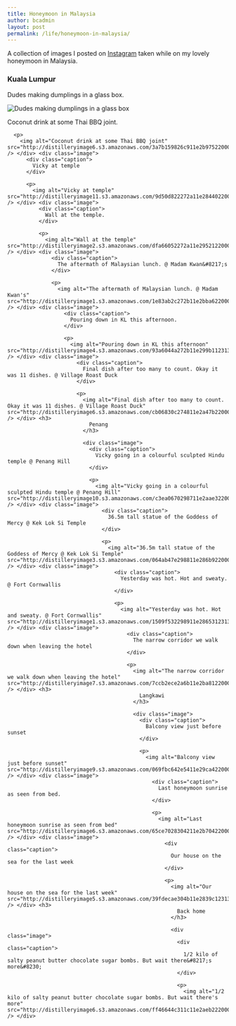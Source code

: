 ```yaml
---
title: Honeymoon in Malaysia
author: bcadmin
layout: post
permalink: /life/honeymoon-in-malaysia/
---
```

A collection of images I posted on <a href="http://instagram.com/chappie/" target="_blank">Instagram</a> taken while on my lovely honeymoon in Malaysia.

### Kuala Lumpur

<div class="image">
  <div class="caption">
    Dudes making dumplings in a glass box.
  </div>
  
  <p>
    <img alt="Dudes making dumplings in a glass box" src="http://distilleryimage3.s3.amazonaws.com/64ff961426c811e2ac8422000a1fbf16_7.jpg" /> </div> <div class="image">
      <div class="caption">
        Coconut drink at some Thai BBQ joint.
      </div>
      
      <p>
        <img alt="Coconut drink at some Thai BBQ joint" src="http://distilleryimage6.s3.amazonaws.com/3a7b159826c911e2b97522000a1e8903_7.jpg" /> </div> <div class="image">
          <div class="caption">
            Vicky at temple
          </div>
          
          <p>
            <img alt="Vicky at temple" src="http://distilleryimage11.s3.amazonaws.com/9d50d822272a11e2844022000a1f9adf_7.jpg" /> </div> <div class="image">
              <div class="caption">
                Wall at the temple.
              </div>
              
              <p>
                <img alt="Wall at the temple" src="http://distilleryimage2.s3.amazonaws.com/dfa66052272a11e2952122000a1fbf2e_7.jpg" /> </div> <div class="image">
                  <div class="caption">
                    The aftermath of Malaysian lunch. @ Madam Kwan&#8217;s
                  </div>
                  
                  <p>
                    <img alt="The aftermath of Malaysian lunch. @ Madam Kwan's" src="http://distilleryimage1.s3.amazonaws.com/1e83ab2c272b11e2bba622000a1fbc9c_7.jpg" /> </div> <div class="image">
                      <div class="caption">
                        Pouring down in KL this afternoon.
                      </div>
                      
                      <p>
                        <img alt="Pouring down in KL this afternoon" src="http://distilleryimage4.s3.amazonaws.com/93a6044a272b11e299b1123138151070_7.jpg" /> </div> <div class="image">
                          <div class="caption">
                            Final dish after too many to count. Okay it was 11 dishes. @ Village Roast Duck
                          </div>
                          
                          <p>
                            <img alt="Final dish after too many to count. Okay it was 11 dishes. @ Village Roast Duck" src="http://distilleryimage6.s3.amazonaws.com/cb06830c274811e2a47b22000a1f99e6_7.jpg" /> </div> <h3>
                              Penang
                            </h3>
                            
                            <div class="image">
                              <div class="caption">
                                Vicky going in a colourful sculpted Hindu temple @ Penang Hill
                              </div>
                              
                              <p>
                                <img alt="Vicky going in a colourful sculpted Hindu temple @ Penang Hill" src="http://distilleryimage10.s3.amazonaws.com/c3ea0670298711e2aae322000a1e9bb5_7.jpg" /> </div> <div class="image">
                                  <div class="caption">
                                    36.5m tall statue of the Goddess of Mercy @ Kek Lok Si Temple
                                  </div>
                                  
                                  <p>
                                    <img alt="36.5m tall statue of the Goddess of Mercy @ Kek Lok Si Temple" src="http://distilleryimage3.s3.amazonaws.com/064ab47e298811e286b922000a9f14cd_7.jpg" /> </div> <div class="image">
                                      <div class="caption">
                                        Yesterday was hot. Hot and sweaty. @ Fort Cornwallis
                                      </div>
                                      
                                      <p>
                                        <img alt="Yesterday was hot. Hot and sweaty. @ Fort Cornwallis" src="http://distilleryimage1.s3.amazonaws.com/1509f532298911e286531231381b3c35_7.jpg" /> </div> <div class="image">
                                          <div class="caption">
                                            The narrow corridor we walk down when leaving the hotel
                                          </div>
                                          
                                          <p>
                                            <img alt="The narrow corridor we walk down when leaving the hotel" src="http://distilleryimage7.s3.amazonaws.com/7ccb2ece2a6b11e2ba8122000a1de2e1_7.jpg" /> </div> <h3>
                                              Langkawi
                                            </h3>
                                            
                                            <div class="image">
                                              <div class="caption">
                                                Balcony view just before sunset
                                              </div>
                                              
                                              <p>
                                                <img alt="Balcony view just before sunset" src="http://distilleryimage9.s3.amazonaws.com/069fbc642e5411e29ca422000a1faf19_7.jpg" /> </div> <div class="image">
                                                  <div class="caption">
                                                    Last honeymoon sunrise as seen from bed.
                                                  </div>
                                                  
                                                  <p>
                                                    <img alt="Last honeymoon sunrise as seen from bed" src="http://distilleryimage6.s3.amazonaws.com/65ce7028304211e2b70422000a9d0df6_7.jpg" /> </div> <div class="image">
                                                      <div class="caption">
                                                        Our house on the sea for the last week
                                                      </div>
                                                      
                                                      <p>
                                                        <img alt="Our house on the sea for the last week" src="http://distilleryimage5.s3.amazonaws.com/39fdecae304b11e2839c123138190d76_7.jpg" /> </div> <h3>
                                                          Back home
                                                        </h3>
                                                        
                                                        <div class="image">
                                                          <div class="caption">
                                                            1/2 kilo of salty peanut butter chocolate sugar bombs. But wait there&#8217;s more&#8230;
                                                          </div>
                                                          
                                                          <p>
                                                            <img alt="1/2 kilo of salty peanut butter chocolate sugar bombs. But wait there's more" src="http://distilleryimage6.s3.amazonaws.com/ff46644c311c11e2aeb222000a1f9e7e_7.jpg" /> </div>